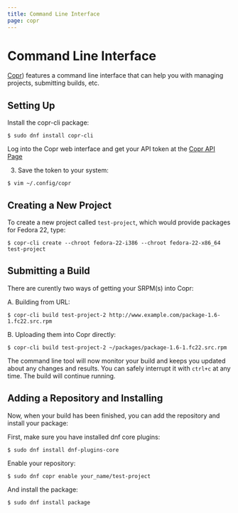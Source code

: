 ```yaml
---
title: Command Line Interface
page: copr
---
```


# Command Line Interface

[Copr](https://copr.fedoraproject.org/)) features a command line interface that can help you with managing projects, submitting builds, etc.
 
## Setting Up

Install the copr-cli package:

```
$ sudo dnf install copr-cli
```

Log into the Copr web interface and get your API token at the [Copr API Page](https://copr.fedoraproject.org/api/)

3. Save the token to your system:

```
$ vim ~/.config/copr
```

## Creating a New Project

To create a new project called `test-project`, which would provide packages for Fedora 22, type:

```
$ copr-cli create --chroot fedora-22-i386 --chroot fedora-22-x86_64 test-project
```

## Submitting a Build

There are curently two ways of getting your SRPM(s) into Copr:

A. Building from URL:

```
$ copr-cli build test-project-2 http://www.example.com/package-1.6-1.fc22.src.rpm
```

B. Uploading them into Copr directly:  

```
$ copr-cli build test-project-2 ~/packages/package-1.6-1.fc22.src.rpm
```

The command line tool will now monitor your build and keeps you updated about any changes and results. You can safely interrupt it with `ctrl+c` at any time. The build will continue running.

## Adding a Repository and Installing

Now, when your build has been finished, you can add the repository and install your package:

First, make sure you have installed dnf core plugins:

```
$ sudo dnf install dnf-plugins-core
```

Enable your repository:

```
$ sudo dnf copr enable your_name/test-project
```

And install the package:

```
$ sudo dnf install package
```
